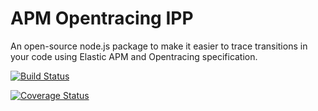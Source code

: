 # APM Opentracing IPP
An open-source node.js package to make it easier to trace transitions in your code using Elastic APM and Opentracing specification.

[![Build Status](https://travis-ci.org/renanferr/apm-opentracing-ipp.svg?branch=master)](https://travis-ci.org/renanferr/apm-opentracing-ipp)

[![Coverage Status](https://coveralls.io/repos/github/renanferr/api-opentracing-ipp/badge.svg?branch=master)](https://coveralls.io/github/<username>/<reponame>?branch=master)

